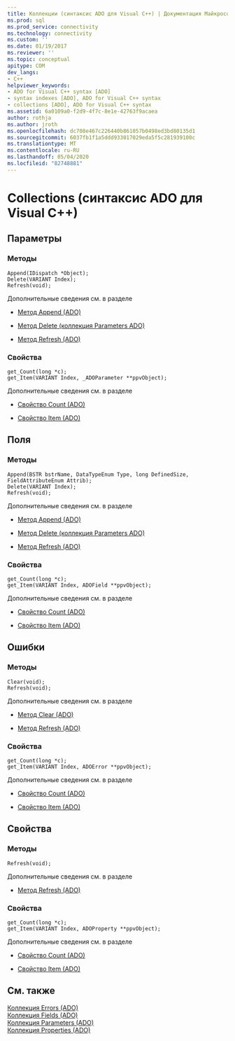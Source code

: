 ```yaml
---
title: Коллекции (синтаксис ADO для Visual C++) | Документация Майкрософт
ms.prod: sql
ms.prod_service: connectivity
ms.technology: connectivity
ms.custom: ''
ms.date: 01/19/2017
ms.reviewer: ''
ms.topic: conceptual
apitype: COM
dev_langs:
- C++
helpviewer_keywords:
- ADO for Visual C++ syntax [ADO]
- syntax indexes [ADO], ADO for Visual C++ syntax
- collections [ADO], ADO for Visual C++ syntax
ms.assetid: 6a0109a0-f2d9-4f7c-8e1e-42763f9acaea
author: rothja
ms.author: jroth
ms.openlocfilehash: dc708e467c226440b861057b0498ed3bd80135d1
ms.sourcegitcommit: 6037fb1f1a5ddd933017029eda5f5c281939100c
ms.translationtype: MT
ms.contentlocale: ru-RU
ms.lasthandoff: 05/04/2020
ms.locfileid: "82748881"
---
```

# <a name="collections-ado-for-visual-c-syntax"></a>Collections (синтаксис ADO для Visual C++)
## <a name="parameters"></a>Параметры  
  
### <a name="methods"></a>Методы  
  
```  
Append(IDispatch *Object);  
Delete(VARIANT Index);  
Refresh(void);  
```  
  
 Дополнительные сведения см. в разделе  
  
-   [Метод Append (ADO)](../../../ado/reference/ado-api/append-method-ado.md)  
  
-   [Метод Delete (коллекция Parameters ADO)](../../../ado/reference/ado-api/delete-method-ado-parameters-collection.md)  
  
-   [Метод Refresh (ADO)](../../../ado/reference/ado-api/refresh-method-ado.md)  
  
### <a name="properties"></a>Свойства  
  
```  
get_Count(long *c);  
get_Item(VARIANT Index, _ADOParameter **ppvObject);  
```  
  
 Дополнительные сведения см. в разделе  
  
-   [Свойство Count (ADO)](../../../ado/reference/ado-api/count-property-ado.md)  
  
-   [Свойство Item (ADO)](../../../ado/reference/ado-api/item-property-ado.md)  
  
## <a name="fields"></a>Поля  
  
### <a name="methods"></a>Методы  
  
```  
Append(BSTR bstrName, DataTypeEnum Type, long DefinedSize, FieldAttributeEnum Attrib);  
Delete(VARIANT Index);  
Refresh(void);  
```  
  
 Дополнительные сведения см. в разделе  
  
-   [Метод Append (ADO)](../../../ado/reference/ado-api/append-method-ado.md)  
  
-   [Метод Delete (коллекция Parameters ADO)](../../../ado/reference/ado-api/delete-method-ado-parameters-collection.md)  
  
-   [Метод Refresh (ADO)](../../../ado/reference/ado-api/refresh-method-ado.md)  
  
### <a name="properties"></a>Свойства  
  
```  
get_Count(long *c);  
get_Item(VARIANT Index, ADOField **ppvObject);  
```  
  
 Дополнительные сведения см. в разделе  
  
-   [Свойство Count (ADO)](../../../ado/reference/ado-api/count-property-ado.md)  
  
-   [Свойство Item (ADO)](../../../ado/reference/ado-api/item-property-ado.md)  
  
## <a name="errors"></a>Ошибки  
  
### <a name="methods"></a>Методы  
  
```  
Clear(void);  
Refresh(void);  
```  
  
 Дополнительные сведения см. в разделе  
  
-   [Метод Clear (ADO)](../../../ado/reference/ado-api/clear-method-ado.md)  
  
-   [Метод Refresh (ADO)](../../../ado/reference/ado-api/refresh-method-ado.md)  
  
### <a name="properties"></a>Свойства  
  
```  
get_Count(long *c);  
get_Item(VARIANT Index, ADOError **ppvObject);  
```  
  
 Дополнительные сведения см. в разделе  
  
-   [Свойство Count (ADO)](../../../ado/reference/ado-api/count-property-ado.md)  
  
-   [Свойство Item (ADO)](../../../ado/reference/ado-api/item-property-ado.md)  
  
## <a name="properties"></a>Свойства  
  
### <a name="methods"></a>Методы  
  
```  
Refresh(void);  
```  
  
 Дополнительные сведения см. в разделе  
  
-   [Метод Refresh (ADO)](../../../ado/reference/ado-api/refresh-method-ado.md)  
  
### <a name="properties"></a>Свойства  
  
```  
get_Count(long *c);  
get_Item(VARIANT Index, ADOProperty **ppvObject);  
```  
  
 Дополнительные сведения см. в разделе  
  
-   [Свойство Count (ADO)](../../../ado/reference/ado-api/count-property-ado.md)  
  
-   [Свойство Item (ADO)](../../../ado/reference/ado-api/item-property-ado.md)  
  
## <a name="see-also"></a>См. также  
 [Коллекция Errors (ADO)](../../../ado/reference/ado-api/errors-collection-ado.md)   
 [Коллекция Fields (ADO)](../../../ado/reference/ado-api/fields-collection-ado.md)   
 [Коллекция Parameters (ADO)](../../../ado/reference/ado-api/parameters-collection-ado.md)   
 [Коллекция Properties (ADO)](../../../ado/reference/ado-api/properties-collection-ado.md)
